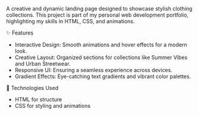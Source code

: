 A creative and dynamic landing page designed to showcase stylish clothing collections. This project is part of my personal web development portfolio, highlighting my skills in HTML, CSS, and animations.

✨ Features 
* Interactive Design: Smooth animations and hover effects for a modern look.
* Creative Layout: Organized sections for collections like Summer Vibes and Urban Streetwear.
* Responsive UI: Ensuring a seamless experience across devices.
* Gradient Effects: Eye-catching text gradients and vibrant color palettes.

🚀 Technologies Used
* HTML for structure
* CSS for styling and animations
